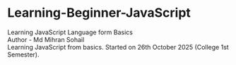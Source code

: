 # Learning-Beginner-JavaScript
Learning JavaScript Language form Basics
<br>
Author - Md Mihran Sohail
<br>
Learning JavaScript from basics. Started on 26th October 2025 (College 1st Semester).
